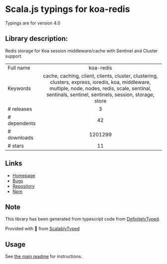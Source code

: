 
# Scala.js typings for koa-redis

Typings are for version 4.0

## Library description:
Redis storage for Koa session middleware/cache with Sentinel and Cluster support

|                    |                 |
| ------------------ | :-------------: |
| Full name          | koa-redis |
| Keywords           | cache, caching, client, clients, cluster, clustering, clusters, express, ioredis, koa, middleware, multiple, node, nodes, redis, scale, sentinal, sentinals, sentinel, sentinels, session, storage, store |
| # releases         | 3 |
| # dependents       | 42 |
| # downloads        | 1201299 |
| # stars            | 11 |

## Links
- [Homepage](https://github.com/koajs/koa-redis)
- [Bugs](https://github.com/koajs/koa-redis/issues)
- [Repository](https://github.com/koajs/koa-redis)
- [Npm](https://www.npmjs.com/package/koa-redis)
    


## Note
This library has been generated from typescript code from [DefinitelyTyped](https://definitelytyped.org).

Provided with :purple_heart: from [ScalablyTyped](https://github.com/oyvindberg/ScalablyTyped)

## Usage
See [the main readme](../../readme.md) for instructions.


